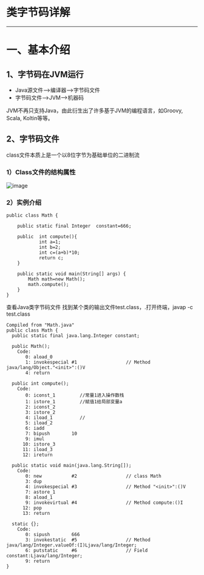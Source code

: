 # 类字节码详解

---
# 一、基本介绍
## 1、字节码在JVM运行
- Java源文件—->编译器—->字节码文件
- 字节码文件—->JVM—->机器码

JVM不再只支持Java，由此衍生出了许多基于JVM的编程语言，如Groovy, Scala, Koltin等等。

## 2、字节码文件
class文件本质上是一个以8位字节为基础单位的二进制流

### 1）Class文件的结构属性
![image](https://www.pdai.tech/_images/jvm/java-jvm-class-2.png)

### 2）实例介绍

```
public class Math {

    public static final Integer  constant=666;

    public  int compute(){
            int a=1;
            int b=2;
            int c=(a+b)*10;
            return c;
    }

    public static void main(String[] args) {
        Math math=new Math();
        math.compute();
    }
}
```
查看Java类字节码文件   找到某个类的输出文件test.class，.打开终端，javap -c test.class
```
Compiled from "Math.java"
public class Math {
  public static final java.lang.Integer constant;

  public Math();
    Code:
       0: aload_0
       1: invokespecial #1                  // Method java/lang/Object."<init>":()V
       4: return

  public int compute();
    Code:
       0: iconst_1         //常量1进入操作数栈
       1: istore_1         //赋值1给局部变量a
       2: iconst_2
       3: istore_2
       4: iload_1          //
       5: iload_2
       6: iadd
       7: bipush        10
       9: imul
      10: istore_3
      11: iload_3
      12: ireturn

  public static void main(java.lang.String[]);
    Code:
       0: new           #2                  // class Math
       3: dup
       4: invokespecial #3                  // Method "<init>":()V
       7: astore_1
       8: aload_1
       9: invokevirtual #4                  // Method compute:()I
      12: pop
      13: return

  static {};
    Code:
       0: sipush        666
       3: invokestatic  #5                  // Method java/lang/Integer.valueOf:(I)Ljava/lang/Integer;
       6: putstatic     #6                  // Field constant:Ljava/lang/Integer;
       9: return
}
```

